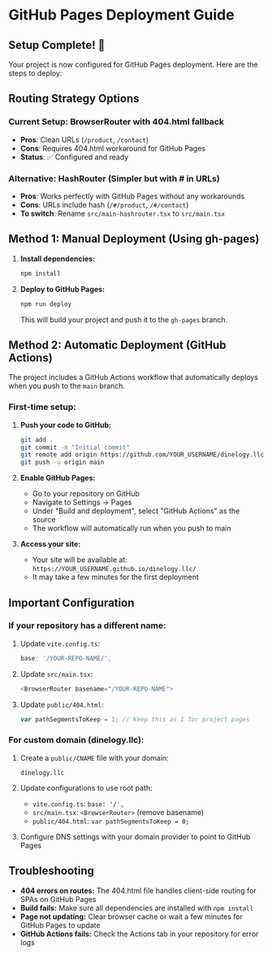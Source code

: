 # GitHub Pages Deployment Guide

## Setup Complete! 🎉

Your project is now configured for GitHub Pages deployment. Here are the steps to deploy:

## Routing Strategy Options

### Current Setup: BrowserRouter with 404.html fallback
- **Pros**: Clean URLs (`/product`, `/contact`)
- **Cons**: Requires 404.html workaround for GitHub Pages
- **Status**: ✅ Configured and ready

### Alternative: HashRouter (Simpler but with # in URLs)
- **Pros**: Works perfectly with GitHub Pages without any workarounds
- **Cons**: URLs include hash (`/#/product`, `/#/contact`)
- **To switch**: Rename `src/main-hashrouter.tsx` to `src/main.tsx`

## Method 1: Manual Deployment (Using gh-pages)

1. **Install dependencies:**
   ```bash
   npm install
   ```

2. **Deploy to GitHub Pages:**
   ```bash
   npm run deploy
   ```

   This will build your project and push it to the `gh-pages` branch.

## Method 2: Automatic Deployment (GitHub Actions)

The project includes a GitHub Actions workflow that automatically deploys when you push to the `main` branch.

### First-time setup:

1. **Push your code to GitHub:**
   ```bash
   git add .
   git commit -m "Initial commit"
   git remote add origin https://github.com/YOUR_USERNAME/dinelogy.llc.git
   git push -u origin main
   ```

2. **Enable GitHub Pages:**
   - Go to your repository on GitHub
   - Navigate to Settings → Pages
   - Under "Build and deployment", select "GitHub Actions" as the source
   - The workflow will automatically run when you push to main

3. **Access your site:**
   - Your site will be available at: `https://YOUR_USERNAME.github.io/dinelogy.llc/`
   - It may take a few minutes for the first deployment

## Important Configuration

### If your repository has a different name:

1. Update `vite.config.ts`:
   ```typescript
   base: '/YOUR-REPO-NAME/',
   ```

2. Update `src/main.tsx`:
   ```typescript
   <BrowserRouter basename="/YOUR-REPO-NAME">
   ```

3. Update `public/404.html`:
   ```javascript
   var pathSegmentsToKeep = 1; // Keep this as 1 for project pages
   ```

### For custom domain (dinelogy.llc):

1. Create a `public/CNAME` file with your domain:
   ```
   dinelogy.llc
   ```

2. Update configurations to use root path:
   - `vite.config.ts`: `base: '/',`
   - `src/main.tsx`: `<BrowserRouter>` (remove basename)
   - `public/404.html`: `var pathSegmentsToKeep = 0;`

3. Configure DNS settings with your domain provider to point to GitHub Pages

## Troubleshooting

- **404 errors on routes:** The 404.html file handles client-side routing for SPAs on GitHub Pages
- **Build fails:** Make sure all dependencies are installed with `npm install`
- **Page not updating:** Clear browser cache or wait a few minutes for GitHub Pages to update
- **GitHub Actions fails:** Check the Actions tab in your repository for error logs